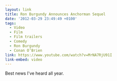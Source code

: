 ```yaml
---
layout: link
title: Ron Burgundy Announces Anchorman Sequel
date: '2012-03-29 23:49:49 +0100'
tags:
  - Video
  - Film
  - Film trailers
  - Comedy
  - Ron Burgundy
  - Conan O’Brien
link: https://www.youtube.com/watch?v=MrNA7RjU91I
link-embed: video
---
```

Best news I've heard all year.
